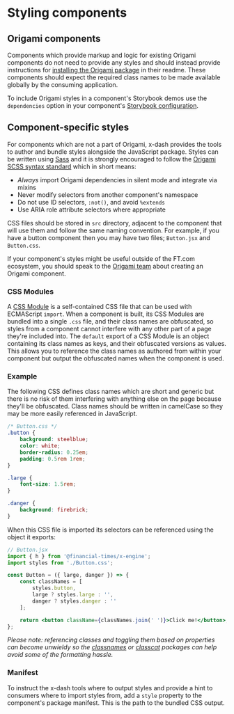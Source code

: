 # Styling components


## Origami components

Components which provide markup and logic for existing Origami components do not need to provide any styles and should instead provide instructions for [installing the Origami package] in their readme. These components should expect the required class names to be made available globally by the consuming application.

To include Origami styles in a component's Storybook demos use the `dependencies` option in your component's [Storybook configuration].

[installing the Origami package]: https://origami.ft.com/docs/developer-guide/modules/building-modules/#4-set-up-a-package-manifest-to-load-origami-modules
[Storybook configuration]: /docs/components/stories


## Component-specific styles

For components which are not a part of Origami, x-dash provides the tools to author and bundle styles alongside the JavaScript package. Styles can be written using [Sass] and it is strongly encouraged to follow the [Origami SCSS syntax standard] which in short means:

- _Always_ import Origami dependencies in silent mode and integrate via mixins
- Never modify selectors from another component's namespace
- Do not use ID selectors, `:not()`, and avoid `%extends`
- Use ARIA role attribute selectors where appropriate

CSS files should be stored in `src` directory, adjacent to the component that will use them and follow the same naming convention. For example, if you have a button component then you may have two files; `Button.jsx` and `Button.css`.

If your component's styles might be useful outside of the FT.com ecosystem, you should speak to the [Origami team] about creating an Origami component.

[Sass]: https://sass-lang.com/
[Origami SCSS syntax standard]: https://origami.ft.com/docs/syntax/scss/
[Origami team]: http://origami.ft.com/


### CSS Modules

A [CSS Module] is a self-contained CSS file that can be used with ECMAScript `import`. When a component is built, its CSS Modules are bundled into a single `.css` file, and their class names are obfuscated, so styles from a component cannot interfere with any other part of a page they're included into. The `default` export of a CSS Module is an object containing its class names as keys, and their obfuscated versions as values. This allows you to reference the class names as authored from within your component but output the obfuscated names when the component is used.


### Example

The following CSS defines class names which are short and generic but there is no risk of them interfering with anything else on the page because they'll be obfuscated. Class names should be written in camelCase so they may be more easily referenced in JavaScript.

```css
/* Button.css */
.button {
	background: steelblue;
	color: white;
	border-radius: 0.25em;
	padding: 0.5rem 1rem;
}

.large {
	font-size: 1.5rem;
}

.danger {
	background: firebrick;
}
```

When this CSS file is imported its selectors can be referenced using the object it exports:

```jsx
// Button.jsx
import { h } from '@financial-times/x-engine';
import styles from './Button.css';

const Button = ({ large, danger }) => {
	const classNames = [
		styles.button,
		large ? styles.large : '',
		danger ? styles.danger : ''
	];

	return <button className={classNames.join(' ')}>Click me!</button>;
};
```

_Please note: referencing classes and toggling them based on properties can become unwieldy so the [classnames] or [classcat] packages can help avoid some of the formatting hassle._

[CSS Module]: https://github.com/css-modules/css-modules
[classnames]: https://npmjs.org/package/classnames
[classcat]: https://github.com/jorgebucaran/classcat


### Manifest

To instruct the x-dash tools where to output styles and provide a hint to consumers where to import styles from, add a `style` property to the component's package manifest. This is the path to the bundled CSS output.
